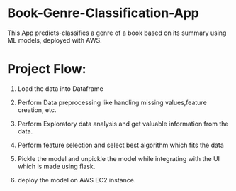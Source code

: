 # Book-Genre-Classification-App
This App predicts-classifies a genre of a book based on its summary using ML models, deployed with AWS.

# Project Flow:

1) Load the data into Dataframe

2) Perform Data preprocessing like handling missing values,feature creation, etc.

3) Perform Exploratory data analysis and get valuable information from the data.

4) Perform feature selection and select best algorithm which fits the data

5) Pickle the model and unpickle the model while integrating with the UI which is made using flask.

6) deploy the model on AWS EC2 instance.
